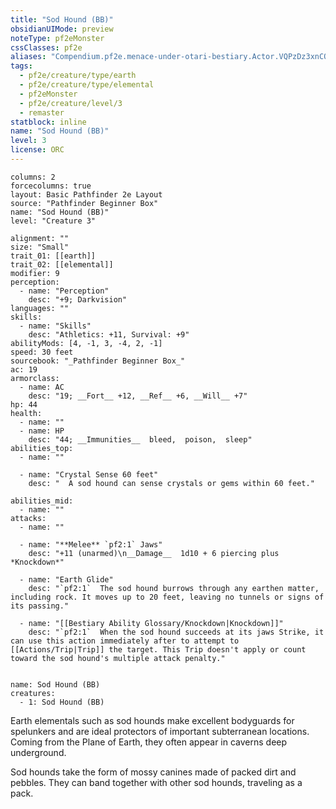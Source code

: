 ```yaml
---
title: "Sod Hound (BB)"
obsidianUIMode: preview
noteType: pf2eMonster
cssClasses: pf2e
aliases: "Compendium.pf2e.menace-under-otari-bestiary.Actor.VQPzDz3xnCQGFOGL" 
tags:
  - pf2e/creature/type/earth
  - pf2e/creature/type/elemental
  - pf2eMonster
  - pf2e/creature/level/3
  - remaster
statblock: inline
name: "Sod Hound (BB)"
level: 3
license: ORC
---
```


```statblock
columns: 2
forcecolumns: true
layout: Basic Pathfinder 2e Layout
source: "Pathfinder Beginner Box"
name: "Sod Hound (BB)"
level: "Creature 3"

alignment: ""
size: "Small"
trait_01: [[earth]]
trait_02: [[elemental]]
modifier: 9
perception:
  - name: "Perception"
    desc: "+9; Darkvision"
languages: ""
skills:
  - name: "Skills"
    desc: "Athletics: +11, Survival: +9"
abilityMods: [4, -1, 3, -4, 2, -1]
speed: 30 feet
sourcebook: "_Pathfinder Beginner Box_"
ac: 19
armorclass:
  - name: AC
    desc: "19; __Fort__ +12, __Ref__ +6, __Will__ +7"
hp: 44
health:
  - name: ""
  - name: HP
    desc: "44; __Immunities__  bleed,  poison,  sleep"
abilities_top:
  - name: ""

  - name: "Crystal Sense 60 feet"
    desc: "  A sod hound can sense crystals or gems within 60 feet."

abilities_mid:
  - name: ""
attacks:
  - name: ""

  - name: "**Melee** `pf2:1` Jaws"
    desc: "+11 (unarmed)\n__Damage__  1d10 + 6 piercing plus *Knockdown*"

  - name: "Earth Glide"
    desc: "`pf2:1`  The sod hound burrows through any earthen matter, including rock. It moves up to 20 feet, leaving no tunnels or signs of its passing."

  - name: "[[Bestiary Ability Glossary/Knockdown|Knockdown]]"
    desc: "`pf2:1`  When the sod hound succeeds at its jaws Strike, it can use this action immediately after to attempt to [[Actions/Trip|Trip]] the target. This Trip doesn't apply or count toward the sod hound's multiple attack penalty."
 
```

```encounter-table
name: Sod Hound (BB)
creatures:
  - 1: Sod Hound (BB)
```



Earth elementals such as sod hounds make excellent bodyguards for spelunkers and are ideal protectors of important subterranean locations. Coming from the Plane of Earth, they often appear in caverns deep underground.

Sod hounds take the form of mossy canines made of packed dirt and pebbles. They can band together with other sod hounds, traveling as a pack.

